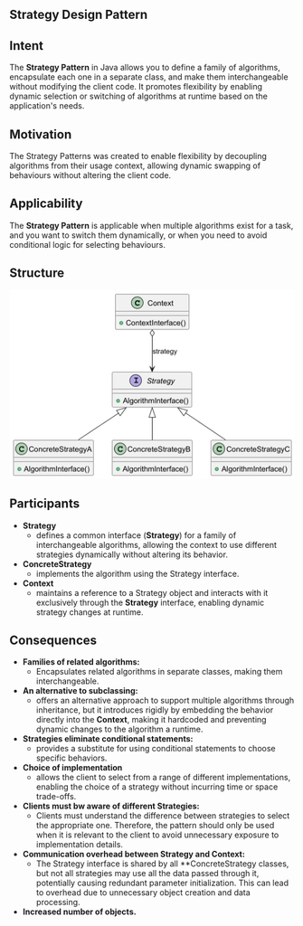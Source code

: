 ## Strategy Design Pattern
## Intent

The **Strategy Pattern** in Java allows you to define a family of algorithms, encapsulate each one in a separate class,
and make them interchangeable without modifying the client code. It promotes flexibility by enabling dynamic selection
or switching of algorithms at runtime based on the application's needs.

## Motivation

The Strategy Patterns was created to enable flexibility by decoupling algorithms from their usage context, allowing
dynamic swapping of behaviours without altering the client code.

## Applicability

The **Strategy Pattern** is applicable when multiple algorithms exist for a task, and you want to switch them
dynamically, or when you need to avoid conditional logic for selecting behaviours.

## Structure

![Strategy Diagram](../../resources/png/strat.png)

## Participants

- **Strategy** 
  - defines a common interface (**Strategy**) for a family of interchangeable algorithms, allowing the context to use different strategies dynamically without altering its behavior.
- **ConcreteStrategy**
    - implements the algorithm using the Strategy interface.
- **Context**
  - maintains a reference to a Strategy object and interacts with it exclusively through the **Strategy** interface, enabling dynamic strategy changes at runtime.

## Consequences
- **Families of related algorithms:** 
  - Encapsulates related algorithms in separate classes, making them interchangeable.
- **An alternative to subclassing:** 
  - offers an alternative approach to support multiple algorithms through inheritance, but it introduces rigidly by embedding the behavior directly into the **Context**, making it hardcoded and preventing dynamic changes to the algorithm a runtime.
- **Strategies eliminate conditional statements:** 
  - provides a substitute for using conditional statements to choose specific behaviors.
- **Choice of implementation** 
  - allows the client to select from a range of different implementations, enabling the choice of a strategy without incurring time or space trade-offs.
- **Clients must bw aware of different Strategies:** 
  - Clients must understand the difference between strategies to select the appropriate one. Therefore, the pattern should only be used when it is relevant to the client to avoid unnecessary exposure to implementation details.
- **Communication overhead between Strategy and Context:** 
  - The Strategy interface is shared by all **ConcreteStrategy classes, but not all strategies may use all the data passed through it, potentially causing redundant parameter initialization. This can lead to overhead due to unnecessary object creation and data processing.
- **Increased number of objects.**
